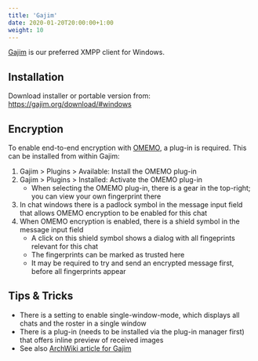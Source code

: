 ```yaml
---
title: 'Gajim'
date: 2020-01-20T20:00:00+1:00
weight: 10
---
```


[Gajim](https://gajim.org/) is our preferred XMPP client for Windows.

## Installation

Download installer or portable version from: https://gajim.org/download/#windows

## Encryption

To enable end-to-end encryption with [OMEMO](/documentation/omemo/), a plug-in is required. This can be installed from within Gajim:

1. Gajim > Plugins > Available: Install the OMEMO plug-in
2. Gajim > Plugins > Installed: Activate the OMEMO plug-in 
	- When selecting the OMEMO plug-in, there is a gear in the top-right; you can view your own fingerprint there
4. In chat windows there is a padlock symbol in the message input field that allows OMEMO encryption to be enabled for this chat
5. When OMEMO encryption is enabled, there is a shield symbol  in the message input field
	- A click on this shield symbol shows a dialog with all fingeprints relevant for this chat
	- The fingerprints can be marked as trusted here
	- It may be required to try and send an encrypted message first, before all fingerprints appear

## Tips & Tricks

* There is a setting to enable single-window-mode, which displays all chats and the roster in a single window
* There is a plug-in (needs to be installed via the plug-in manager first) that offers inline preview of received images
* See also [ArchWiki article for Gajim](https://wiki.archlinux.org/index.php/Gajim)
